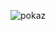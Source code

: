 ![pokaz](https://github.com/katerineov/Lab2_Python/assets/162953749/6525e719-a913-4770-860e-3765b9cc508a)
